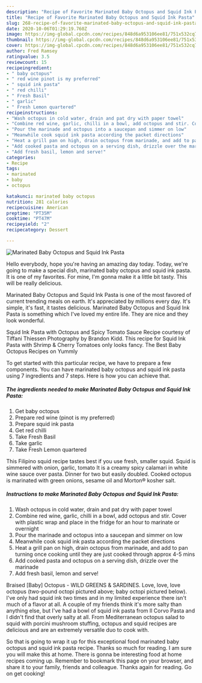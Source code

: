 ```yaml
---
description: "Recipe of Favorite Marinated Baby Octopus and Squid Ink Pasta"
title: "Recipe of Favorite Marinated Baby Octopus and Squid Ink Pasta"
slug: 268-recipe-of-favorite-marinated-baby-octopus-and-squid-ink-pasta
date: 2020-10-06T01:29:19.760Z
image: https://img-global.cpcdn.com/recipes/848d6a953106ee81/751x532cq70/marinated-baby-octopus-and-squid-ink-pasta-recipe-main-photo.jpg
thumbnail: https://img-global.cpcdn.com/recipes/848d6a953106ee81/751x532cq70/marinated-baby-octopus-and-squid-ink-pasta-recipe-main-photo.jpg
cover: https://img-global.cpcdn.com/recipes/848d6a953106ee81/751x532cq70/marinated-baby-octopus-and-squid-ink-pasta-recipe-main-photo.jpg
author: Fred Ramsey
ratingvalue: 3.5
reviewcount: 15
recipeingredient:
- " baby octopus"
- " red wine pinot is my preferred"
- " squid ink pasta"
- " red chilli"
- " Fresh Basil"
- " garlic"
- " Fresh Lemon quartered"
recipeinstructions:
- "Wash octopus in cold water, drain and pat dry with paper towel"
- "Combine red wine, garlic, chilli in a bowl, add octopus and stir. Cover with plastic wrap and place in the fridge for an hour to marinate or overnight"
- "Pour the marinade and octopus into a saucepan and simmer on low"
- "Meanwhile cook squid ink pasta according the packet directions"
- "Heat a grill pan on high, drain octopus from marinade, and add to pan turning once cooking until they are just cooked through approx 4-5 mins"
- "Add cooked pasta and octopus on a serving dish, drizzle over the marinade"
- "Add fresh basil, lemon and serve!"
categories:
- Recipe
tags:
- marinated
- baby
- octopus

katakunci: marinated baby octopus 
nutrition: 281 calories
recipecuisine: American
preptime: "PT35M"
cooktime: "PT47M"
recipeyield: "2"
recipecategory: Dessert

---
```



![Marinated Baby Octopus and Squid Ink Pasta](https://img-global.cpcdn.com/recipes/848d6a953106ee81/751x532cq70/marinated-baby-octopus-and-squid-ink-pasta-recipe-main-photo.jpg)

Hello everybody, hope you're having an amazing day today. Today, we're going to make a special dish, marinated baby octopus and squid ink pasta. It is one of my favorites. For mine, I'm gonna make it a little bit tasty. This will be really delicious.

Marinated Baby Octopus and Squid Ink Pasta is one of the most favored of current trending meals on earth. It's appreciated by millions every day. It's simple, it's fast, it tastes delicious. Marinated Baby Octopus and Squid Ink Pasta is something which I've loved my entire life. They are nice and they look wonderful.

Squid Ink Pasta with Octopus and Spicy Tomato Sauce Recipe courtesy of Tiffani Thiessen Photography by Brandon Kidd. This recipe for Squid Ink Pasta with Shrimp &amp; Cherry Tomatoes only looks fancy. The Best Baby Octopus Recipes on Yummly


To get started with this particular recipe, we have to prepare a few components. You can have marinated baby octopus and squid ink pasta using 7 ingredients and 7 steps. Here is how you can achieve that.

<!--inarticleads1-->

##### The ingredients needed to make Marinated Baby Octopus and Squid Ink Pasta:

1. Get  baby octopus
1. Prepare  red wine (pinot is my preferred)
1. Prepare  squid ink pasta
1. Get  red chilli
1. Take  Fresh Basil
1. Take  garlic
1. Take  Fresh Lemon quartered


This Filipino squid recipe tastes best if you use fresh, smaller squid. Squid is simmered with onion, garlic, tomato It is a creamy spicy calamari in white wine sauce over pasta. Dinner for two but easily doubled. Cooked octopus is marinated with green onions, sesame oil and Morton® kosher salt. 

<!--inarticleads2-->

##### Instructions to make Marinated Baby Octopus and Squid Ink Pasta:

1. Wash octopus in cold water, drain and pat dry with paper towel
1. Combine red wine, garlic, chilli in a bowl, add octopus and stir. Cover with plastic wrap and place in the fridge for an hour to marinate or overnight
1. Pour the marinade and octopus into a saucepan and simmer on low
1. Meanwhile cook squid ink pasta according the packet directions
1. Heat a grill pan on high, drain octopus from marinade, and add to pan turning once cooking until they are just cooked through approx 4-5 mins
1. Add cooked pasta and octopus on a serving dish, drizzle over the marinade
1. Add fresh basil, lemon and serve!


Braised [Baby] Octopus - WILD GREENS &amp; SARDINES. Love, love, love octopus (two-pound octopi pictured above; baby octopi pictured below). I&#39;ve only had squid ink two times and in my limited experience there isn&#39;t much of a flavor at all. A couple of my friends think it&#39;s more salty than anything else, but I&#39;ve had a bowl of squid ink pasta from Il Corvo Pasta and I didn&#39;t find that overly salty at all. From Mediterranean octopus salad to squid with porcini mushroom stuffing, octopus and squid recipes are delicious and are an extremely versatile duo to cook with. 

So that is going to wrap it up for this exceptional food marinated baby octopus and squid ink pasta recipe. Thanks so much for reading. I am sure you will make this at home. There is gonna be interesting food at home recipes coming up. Remember to bookmark this page on your browser, and share it to your family, friends and colleague. Thanks again for reading. Go on get cooking!
